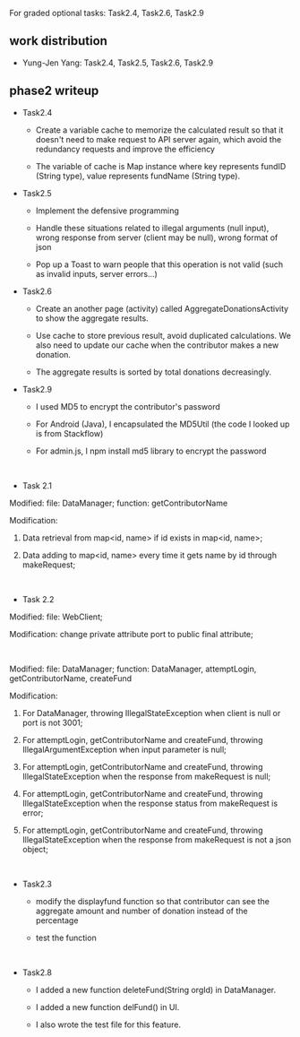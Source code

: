 For graded optional tasks: Task2.4, Task2.6, Task2.9

work distribution
-----------------

-   Yung-Jen Yang: Task2.4, Task2.5, Task2.6, Task2.9

phase2 writeup
--------------

-   Task2.4

    -   Create a variable cache to memorize the calculated result so that it
        doesn't need to make request to API server again, which avoid the
        redundancy requests and improve the efficiency

    -   The variable of cache is Map instance where key represents fundID
        (String type), value represents fundName (String type).

-   Task2.5

    -   Implement the defensive programming

    -   Handle these situations related to illegal arguments (null input), wrong
        response from server (client may be null), wrong format of json

    -   Pop up a Toast to warn people that this operation is not valid (such as
        invalid inputs, server errors...)

-   Task2.6

    -   Create an another page (activity) called AggregateDonationsActivity to
        show the aggregate results.

    -   Use cache to store previous result, avoid duplicated calculations. We
        also need to update our cache when the contributor makes a new donation.

    -   The aggregate results is sorted by total donations decreasingly.

-   Task2.9

    -   I used MD5 to encrypt the contributor's password

    -   For Android (Java), I encapsulated the MD5Util (the code I looked up is
        from Stackflow)

    -   For admin.js, I npm install md5 library to encrypt the password

 

-   Task 2.1

Modified: file: DataManager; function: getContributorName

Modification:

1.  Data retrieval from map\<id, name\> if id exists in map\<id, name\>;

2.  Data adding to map\<id, name\> every time it gets name by id through
    makeRequest;

 

-   Task 2.2

Modified: file: WebClient;

Modification: change private attribute port to public final attribute;

 

Modified: file: DataManager; function: DataManager, attemptLogin,
getContributorName, createFund

Modification:

1.  For DataManager, throwing IllegalStateException when client is null or port
    is not 3001;

2.  For attemptLogin, getContributorName and createFund, throwing
    IllegalArgumentException when input parameter is null;

3.  For attemptLogin, getContributorName and createFund, throwing
    IllegalStateException when the response from makeRequest is null;

4.  For attemptLogin, getContributorName and createFund, throwing
    IllegalStateException when the response status from makeRequest is error;

5.  For attemptLogin, getContributorName and createFund, throwing
    IllegalStateException when the response from makeRequest is not a json
    object;

 

-   Task2.3

    -   modify the displayfund function so that contributor can see the
        aggregate amount and number of donation instead of the percentage

    -   test the function

 

-   Task2.8

    -   I added a new function deleteFund(String orgId) in DataManager.

    -   I added a new function delFund() in UI.

    -   I also wrote the test file for this feature.
